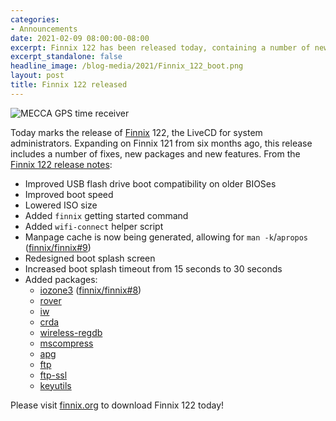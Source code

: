```yaml
---
categories:
- Announcements
date: 2021-02-09 08:00:00-08:00
excerpt: Finnix 122 has been released today, containing a number of new features, fixes and new packages.
excerpt_standalone: false
headline_image: /blog-media/2021/Finnix_122_boot.png
layout: post
title: Finnix 122 released
---
```

<img src="{{ site.url }}{{ site.baseurl }}/blog-media/2021/Finnix_122_boot.png" alt="MECCA GPS time receiver" class="img-responsive img-rounded img-lg">

Today marks the release of [Finnix](https://www.finnix.org/) 122, the LiveCD for system administrators.  Expanding on Finnix 121 from six months ago, this release includes a number of fixes, new packages and new features.  From the [Finnix 122 release notes](https://www.finnix.org/Finnix_122_release_notes):

* Improved USB flash drive boot compatibility on older BIOSes
* Improved boot speed
* Lowered ISO size
* Added `finnix` getting started command
* Added `wifi-connect` helper script
* Manpage cache is now being generated, allowing for `man -k`/`apropos` ([finnix/finnix#9](https://github.com/finnix/finnix/issues/9))
* Redesigned boot splash screen
* Increased boot splash timeout from 15 seconds to 30 seconds
* Added packages:
    * [iozone3](https://packages.debian.org/testing/iozone3) ([finnix/finnix#8](https://github.com/finnix/finnix/issues/8))
    * [rover](https://packages.debian.org/testing/rover)
    * [iw](https://packages.debian.org/testing/iw)
    * [crda](https://packages.debian.org/testing/crda)
    * [wireless-regdb](https://packages.debian.org/testing/wireless-regdb)
    * [mscompress](https://packages.debian.org/testing/mscompress)
    * [apg](https://packages.debian.org/testing/apg)
    * [ftp](https://packages.debian.org/testing/ftp)
    * [ftp-ssl](https://packages.debian.org/testing/ftp-ssl)
    * [keyutils](https://packages.debian.org/testingkeyutils/)

Please visit [finnix.org](https://www.finnix.org/) to download Finnix 122 today!
